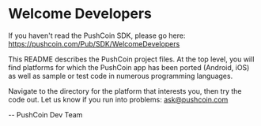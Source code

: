 Welcome Developers
==================

If you haven't read the PushCoin SDK, please go here:
https://pushcoin.com/Pub/SDK/WelcomeDevelopers

This README describes the PushCoin project files. At the top level, you 
will find platforms for which the PushCoin app has been ported (Android, 
iOS) as well as sample or test code in numerous programming languages.

Navigate to the directory for the platform that interests you, then try
the code out. Let us know if you run into problems: ask@pushcoin.com

 -- PushCoin Dev Team
